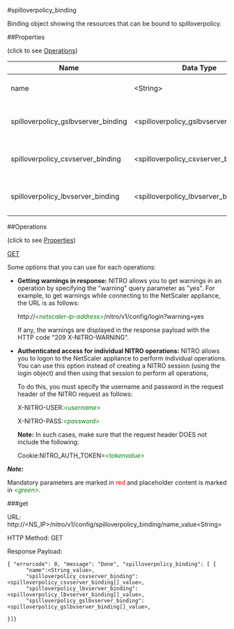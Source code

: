 #spilloverpolicy_binding

Binding object showing the resources that can be bound to spilloverpolicy.


##Properties 
<span>(click to see [Operations](#operations))</span>


<table><thead><tr><th>Name</th><th> Data Type</th><th> Permissions</th><th>Description</th></tr></thead><tbody><tr><td>name</td><td>&lt;String></td><td>Read-write</td><td>Name of the spillover policy.</td><tr><tr><td>spilloverpolicy_gslbvserver_binding</td><td>&lt;spilloverpolicy_gslbvserver_binding[]></td><td>Read-only</td><td>gslbvserver that can be bound to spilloverpolicy.</td><tr><tr><td>spilloverpolicy_csvserver_binding</td><td>&lt;spilloverpolicy_csvserver_binding[]></td><td>Read-only</td><td>csvserver that can be bound to spilloverpolicy.</td><tr><tr><td>spilloverpolicy_lbvserver_binding</td><td>&lt;spilloverpolicy_lbvserver_binding[]></td><td>Read-only</td><td>lbvserver that can be bound to spilloverpolicy.</td><tr></tbody></table>
##Operations 
<span>(click to see [Properties](#properties))</span>


[GET](#get)


Some options that you can use for each operations:
<ul><li><p><b>Getting warnings in response:</b> NITRO allows you to get warnings in an operation by specifying the "warning" query parameter as "yes". For example, to get warnings while connecting to the NetScaler appliance, the URL is as follows:</p><p>http://<span style="color:green;font-style:italic;">&lt;netscaler-ip-address&gt;</span>/nitro/v1/config/login?warning=yes</p><p>If any, the warnings are displayed in the response payload with the HTTP code "209 X-NITRO-WARNING".</p></li><li><p><b>Authenticated access for individual NITRO operations:</b> NITRO allows you to logon to the NetScaler appliance to perform individual operations. You can use this option instead of creating a NITRO session (using the login object) and then using that session to perform all operations,</p><p>To do this, you must specify the username and password in the request header of the NITRO request as follows:</p><p>X-NITRO-USER:<span style="color:green;font-style:italic;">&lt;username&gt;</span></p><p>X-NITRO-PASS:<span style="color:green;font-style:italic;">&lt;password&gt;</span></p><p><b>Note:</b> In such cases, make sure that the request header DOES not include the following:</p><p>Cookie:NITRO_AUTH_TOKEN=<span style="color:green;font-style:italic;">&lt;tokenvalue&gt;</span></p></li></ul>



***Note:*** 
Mandatory parameters are marked in <span style="color:#FF0000;">red</span> and placeholder content is marked in <span style="color:green;font-style:italic">&lt;green&gt;</span>.

###get



URL: http://&lt;NS_IP&gt;/nitro/v1/config/spilloverpolicy_binding/name_value&lt;String&gt;
HTTP Method: GET
Response Payload: ```{ "errorcode": 0, "message": "Done", "spilloverpolicy_binding": [ {      "name":<String_value>,      "spilloverpolicy_csvserver_binding":<spilloverpolicy_csvserver_binding[]_value>,      "spilloverpolicy_lbvserver_binding":<spilloverpolicy_lbvserver_binding[]_value>,      "spilloverpolicy_gslbvserver_binding":<spilloverpolicy_gslbvserver_binding[]_value>,}]}```



